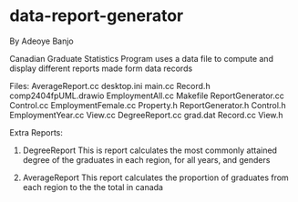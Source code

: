 # data-report-generator
By Adeoye Banjo

Canadian Graduate Statistics
    Program uses a data file to compute and display different
    reports made form data records

Files:
AverageReport.cc      desktop.ini          main.cc     Record.h
comp2404fpUML.drawio  EmploymentAll.cc     Makefile    ReportGenerator.cc
Control.cc            EmploymentFemale.cc  Property.h  ReportGenerator.h
Control.h             EmploymentYear.cc    View.cc
DegreeReport.cc       grad.dat             Record.cc   View.h


Extra Reports:
1. DegreeReport 
This is report calculates the most commonly attained degree 
of the graduates in each region, for all years, and genders

2. AverageReport
This report calculates the proportion of graduates from each
region to the the total in canada
